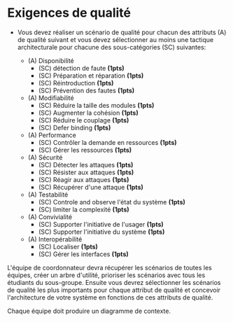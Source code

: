 # Exigences de qualité

- Vous devez réaliser un scénario de qualité pour chacun des attributs (A) de qualité suivant et vous devez sélectionner au moins une tactique architecturale pour chacune des sous-catégories (SC) suivantes:
  
  - (A) Disponibilité
    - (SC) détection de faute <b>(1pts)</b>
    - (SC) Préparation et réparation <b>(1pts)</b>
    - (SC) Réintroduction <b>(1pts)</b>
    - (SC) Prévention des fautes <b>(1pts)</b>
  - (A) Modifiabilité
    - (SC) Réduire la taille des modules <b>(1pts)</b>
    - (SC) Augmenter la cohésion <b>(1pts)</b>
    - (SC) Réduire le couplage <b>(1pts)</b>
    - (SC) Defer binding <b>(1pts)</b>
  - (A) Performance
    - (SC) Contrôler la demande en ressources <b>(1pts)</b>
    - (SC) Gérer les ressources <b>(1pts)</b>
  - (A) Sécurité
    - (SC) Détecter les attaques <b>(1pts)</b>
    - (SC) Résister aux attaques <b>(1pts)</b>
    - (SC) Réagir aux attaques <b>(1pts)</b>
    - (SC) Récupérer d'une attaque <b>(1pts)</b>
  - (A) Testabilité
    - (SC) Controle and observe l'état du système <b>(1pts)</b>
    - (SC) limiter la complexité <b>(1pts)</b>
  - (A) Convivialité
    - (SC) Supporter l'initiative de l'usager <b>(1pts)</b>
    - (SC) Supporter l'initiative du système <b>(1pts)</b>
  - (A) Interopérabilité
    - (SC) Localiser <b>(1pts)</b>
    - (SC) Gérer les interfaces <b>(1pts)</b>

L'équipe de coordonnateur devra récupérer les scénarios de toutes les équipes, créer un arbre d'utilité, prioriser les scénarios avec tous les étudiants du sous-groupe.  Ensuite vous devrez sélectionner les scénarios de qualité les plus importants pour chaque attribut de qualité et concevoir l'architecture de votre système en fonctions de ces attributs de qualité.

Chaque équipe doit produire un diagramme de contexte. 